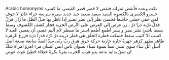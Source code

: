 Arabic homonyms
نكث وعده فأنقض ثمراته فنقص
لا قصر قصر القيصر، ما كسره خسرو الكسری بالكسرة
 السيد سعيد صعيد
 جيد جديد
 سيرة سريعة 
 جزاء جائز
لا خوف لمن خفي
خشي خاشعاً فخسئ
نظر إلی نضر نضیر إذا ناظر بها
ضلّ الظل ما زال فزلّ فذلّ
ذرّية ذرا ذرّ ، زر
عرض إلي العرض علی الأرض
 الجزیة فجاز
 كشف الكسوف
 وسط بسط
 ناشئ نشر
 بصر و بسر
 أطمع أطعم
 استر ما تسطر
 لام ألیم
 عسی أن يعصی العبد
 لا كسب الا كثيب
 سقط فسكت
 فطرة الخلق هي فطر
 ذريته ذرّ ذرّة  فذرا ذرَة فزرع
 الزهرة ظاهر بظهر كزهر جهرةً
 جارة جارية
 حركة حرق هرق
 ربّ ربّی
 سدّ الصدّ
 سابغة صبغة
 أصل أسل أثل
 ساء سوي
نسي نسأ نسوة نساء نسوان ناس انس انسان
مرء امرؤ امرأة
شكّ ان شقّ
بداية بدعة بدو
هرب الحرب
بقرةٌ بكرةٌ
خطاء خَطِئَ
غوث غوص